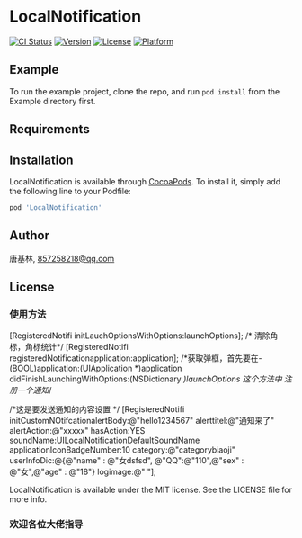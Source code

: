 # LocalNotification

[![CI Status](https://img.shields.io/travis/唐基林/LocalNotification.svg?style=flat)](https://travis-ci.org/唐基林/LocalNotification)
[![Version](https://img.shields.io/cocoapods/v/LocalNotification.svg?style=flat)](https://cocoapods.org/pods/LocalNotification)
[![License](https://img.shields.io/cocoapods/l/LocalNotification.svg?style=flat)](https://cocoapods.org/pods/LocalNotification)
[![Platform](https://img.shields.io/cocoapods/p/LocalNotification.svg?style=flat)](https://cocoapods.org/pods/LocalNotification)

## Example

To run the example project, clone the repo, and run `pod install` from the Example directory first.

## Requirements

## Installation

LocalNotification is available through [CocoaPods](https://cocoapods.org). To install
it, simply add the following line to your Podfile:

```ruby
pod 'LocalNotification'
```

## Author

唐基林, 857258218@qq.com

## License

### 使用方法
 [RegisteredNotifi initLauchOptionsWithOptions:launchOptions];              /* 清除角标，角标统计*/
 [RegisteredNotifi registeredNotificationapplication:application];               /*获取弹框，首先要在- (BOOL)application:(UIApplication *)application didFinishLaunchingWithOptions:(NSDictionary *)launchOptions
这个方法中 注册一个通知*/


/*这是要发送通知的内容设置 */
[RegisteredNotifi initCustomNOtifcationalertBody:@"hello1234567" alerttitel:@"通知来了" alertAction:@"xxxxx" hasAction:YES soundName:UILocalNotificationDefaultSoundName applicationIconBadgeNumber:10 category:@"categorybiaoji" userInfoDic:@{@"name" : @"女dsfsd", @"QQ":@"110",@"sex" : @"女",@"age" : @"18"} logimage:@" "];

LocalNotification is available under the MIT license. See the LICENSE file for more info.

### 欢迎各位大佬指导
